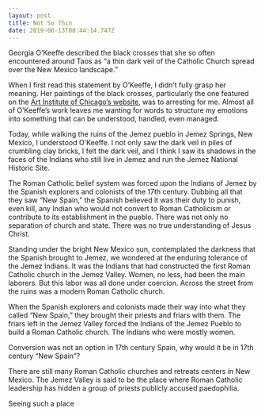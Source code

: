 ```yaml
---
layout: post
title: Not So Thin
date: 2019-06-13T00:44:14.747Z
---
```

Georgia O’Keeffe described the black crosses that she so often encountered around Taos as “a thin dark veil of the Catholic Church spread over the New Mexico landscape.”

When I first read this statement by O’Keeffe, I didn’t fully grasp her meaning. Her paintings of the black crosses, particularly the one featured on the [Art Institute of Chicago’s website](https://www.artic.edu/artworks/46327/black-cross-new-mexico), was to arresting for me. Almost all of O’Keeffe’s work leaves me wanting for words to structure my emotions into something that can be understood, handled, even managed. 

Today, while walking the ruins of the Jemez pueblo in Jemez Springs, New Mexico, I understood O’Keeffe. I not only saw the dark veil in piles of crumbling clay bricks, I felt the dark veil, and I think I saw its shadows in the faces of the Indians who still live in Jemez and run the Jemez National Historic Site.

The Roman Catholic belief system was forced upon the Indians of Jemez by the Spanish explorers and colonists of the 17th century. Dubbing all that they saw “New Spain,” the Spanish believed it was their duty to punish, even kill, any Indian who would not convert to Roman Catholicism or contribute to its establishment in the pueblo. There was not only no separation of church and state. There was no true understanding of Jesus Christ.

Standing under the bright New Mexico sun, contemplated the darkness that the Spanish brought to Jemez, we wondered at the enduring tolerance of the Jemez Indians. It was the Indians that had constructed the first Roman Catholic church in the Jemez Valley. Women, no less, had been the main laborers. But this labor was all done under coercion. Across the street from the ruins was a modern Roman Catholic church.  

When the Spanish explorers and colonists made their way into what they called “New Spain,” they brought their priests and friars with them. The friars left in the Jemez Valley forced the Indians of the Jemez Pueblo to build a Roman Catholic church. The Indians who were mostly women. 

Conversion was not an option in 17th century Spain, why would it be in 17th century “New Spain”?

There are still many Roman Catholic churches and retreats centers in New Mexico. The Jemez Valley is said to be the place where Roman Catholic leadership has hidden a group of priests publicly accused paedophilia.

Seeing such a place
